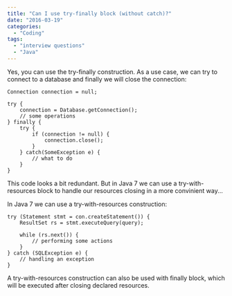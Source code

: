 ```yaml
---
title: "Can I use try-finally block (without catch)?"
date: "2016-03-19"
categories:
  - "Coding"
tags:
  - "interview questions"
  - "Java"
---
```


Yes, you can use the try-finally construction. As a use case, we can try to connect to a database and finally we will close the connection:

```
Connection connection = null;

try {
    connection = Database.getConnection();
    // some operations
} finally {
    try {
        if (connection != null) {
            connection.close();
        }
    } catch(SomeException e) {
        // what to do
    }
}
```

This code looks a bit redundant. But in Java 7 we can use a try-with-resources block to handle our resources closing in a more convinient way...

In Java 7 we can use a try-with-resources construction:

```
try (Statement stmt = con.createStatement()) {
    ResultSet rs = stmt.executeQuery(query);

    while (rs.next()) {
        // performing some actions
    }
} catch (SQLException e) {
    // handling an exception
}
```

A try-with-resources construction can also be used with finally block, which will be executed after closing declared resources.
